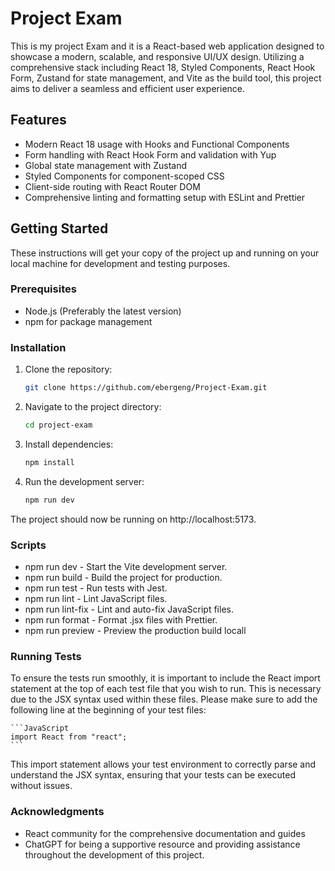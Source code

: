 # Project Exam

This is my project Exam and it is a React-based web application designed to showcase a modern, scalable, and responsive UI/UX design. Utilizing a comprehensive stack including React 18, Styled Components, React Hook Form, Zustand for state management, and Vite as the build tool, this project aims to deliver a seamless and efficient user experience.

## Features

- Modern React 18 usage with Hooks and Functional Components
- Form handling with React Hook Form and validation with Yup
- Global state management with Zustand
- Styled Components for component-scoped CSS
- Client-side routing with React Router DOM
- Comprehensive linting and formatting setup with ESLint and Prettier

## Getting Started

These instructions will get your copy of the project up and running on your local machine for development and testing purposes.

### Prerequisites

- Node.js (Preferably the latest version)
- npm for package management

### Installation

1. Clone the repository:

    ```bash
    git clone https://github.com/ebergeng/Project-Exam.git

2. Navigate to the project directory:

    ```bash
    cd project-exam

3. Install dependencies:

    ```bash
    npm install

4. Run the development server:

    ```bash
    npm run dev

The project should now be running on http://localhost:5173.

### Scripts
- npm run dev - Start the Vite development server.
- npm run build - Build the project for production.
- npm run test - Run tests with Jest.
- npm run lint - Lint JavaScript files.
- npm run lint-fix - Lint and auto-fix JavaScript files.
- npm run format - Format .jsx files with Prettier.
- npm run preview - Preview the production build locall


### Running Tests
To ensure the tests run smoothly, it is important to include the React import statement at the top of each test file that you wish to run. This is necessary due to the JSX syntax used within these files. Please make sure to add the following line at the beginning of your test files:

    ```JavaScript
    import React from "react";
    ```


This import statement allows your test environment to correctly parse and understand the JSX syntax, ensuring that your tests can be executed without issues.

### Acknowledgments
- React community for the comprehensive documentation and guides
- ChatGPT for being a supportive resource and providing assistance throughout the development of this project.